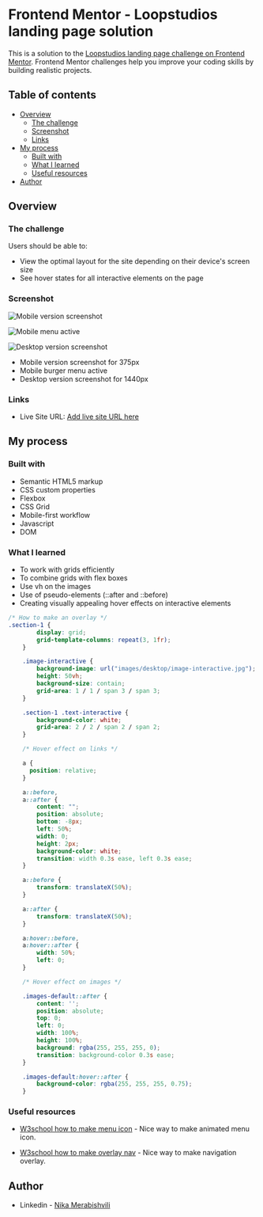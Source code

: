 # Frontend Mentor - Loopstudios landing page solution

This is a solution to the [Loopstudios landing page challenge on Frontend Mentor](https://www.frontendmentor.io/challenges/loopstudios-landing-page-N88J5Onjw). Frontend Mentor challenges help you improve your coding skills by building realistic projects. 

## Table of contents

- [Overview](#overview)
  - [The challenge](#the-challenge)
  - [Screenshot](#screenshot)
  - [Links](#links)
- [My process](#my-process)
  - [Built with](#built-with)
  - [What I learned](#what-i-learned)
  - [Useful resources](#useful-resources)
- [Author](#author)

## Overview

### The challenge

Users should be able to:

- View the optimal layout for the site depending on their device's screen size
- See hover states for all interactive elements on the page

### Screenshot

![Mobile version screenshot](./Mobile_375px.png)

![Mobile menu active](./Mobile_375px_active.png)

![Desktop version screenshot](./Desktop_1440px.png)


- Mobile version screenshot for 375px
- Mobile burger menu active
- Desktop version screenshot for 1440px


### Links

- Live Site URL: [Add live site URL here](https://your-live-site-url.com)

## My process

### Built with

- Semantic HTML5 markup
- CSS custom properties
- Flexbox
- CSS Grid
- Mobile-first workflow
- Javascript
- DOM

### What I learned

- To work with grids efficiently
- To combine grids with flex boxes
- Use vh on the images
- Use of pseudo-elements (::after and ::before)
- Creating visually appealing hover effects on interactive elements

```css
/* How to make an overlay */
.section-1 {
        display: grid;
        grid-template-columns: repeat(3, 1fr);
    }

    .image-interactive {
        background-image: url("images/desktop/image-interactive.jpg");
        height: 50vh;
        background-size: contain;
        grid-area: 1 / 1 / span 3 / span 3;
    }

    .section-1 .text-interactive {
        background-color: white;
        grid-area: 2 / 2 / span 2 / span 2;
    }

    /* Hover effect on links */

    a {
      position: relative;
    }

    a::before,
    a::after {
        content: "";
        position: absolute;
        bottom: -8px;
        left: 50%;
        width: 0;
        height: 2px;
        background-color: white;
        transition: width 0.3s ease, left 0.3s ease;
    } 

    a::before {
        transform: translateX(50%);
    }

    a::after {
        transform: translateX(50%);
    }

    a:hover::before,
    a:hover::after {
        width: 50%;
        left: 0;
    }

    /* Hover effect on images */

    .images-default::after {
        content: '';
        position: absolute;
        top: 0;
        left: 0;
        width: 100%;
        height: 100%; 
        background: rgba(255, 255, 255, 0);
        transition: background-color 0.3s ease;
    }

    .images-default:hover::after {
        background-color: rgba(255, 255, 255, 0.75);
    }
```

### Useful resources

- [W3school how to make menu icon](https://www.w3schools.com/howto/howto_css_menu_icon.asp) - Nice way to make animated menu icon.

- [W3school how to make overlay nav](https://www.w3schools.com/howto/tryit.asp?filename=tryhow_js_overlay) - Nice way to make navigation overlay.

## Author

- Linkedin - [Nika Merabishvili](https://www.linkedin.com/in/nikusha-merabishvili/)
